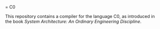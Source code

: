 = C0

This repository contains a compiler for the language C0, as introduced in the book *System Architecture: An Ordinary Engineering Discipline*. 
